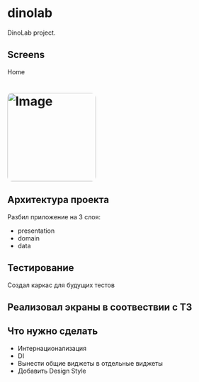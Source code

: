 # dinolab

DinoLab project.

## Screens
Home
<h1>
  <img src="https://github.com/hunter350/shaders_example/blob/master/screenshots/home.PNG" alt="Image" width="200" style="border-radius: 10px;"> </img>
</h1>

## Архитектура проекта
Разбил приложение на 3 слоя:
- presentation
- domain
- data

## Тестирование
Создал каркас для будущих тестов

## Реализовал экраны в соотвествии с ТЗ

## Что нужно сделать
- Интернационализация
- DI
- Вынести общие виджеты в отдельные виджеты
- Добавить Design Style




